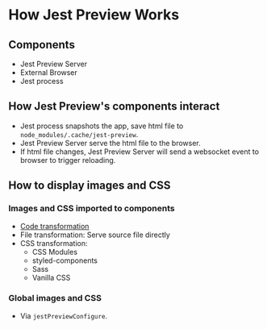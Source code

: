 # How Jest Preview Works

## Components

- Jest Preview Server
- External Browser
- Jest process

## How Jest Preview's components interact

<!-- TODO: Rename jest-preview-dom => jest-preview -->

- Jest process snapshots the app, save html file to `node_modules/.cache/jest-preview`.
- Jest Preview Server serve the html file to the browser.
- If html file changes, Jest Preview Server will send a websocket event to browser to trigger reloading.

## How to display images and CSS

### Images and CSS imported to components

- [Code transformation](https://jestjs.io/docs/code-transformation)
- File transformation: Serve source file directly
- CSS transformation:
  - CSS Modules
  - styled-components
  - Sass
  - Vanilla CSS

### Global images and CSS

- Via `jestPreviewConfigure`.
